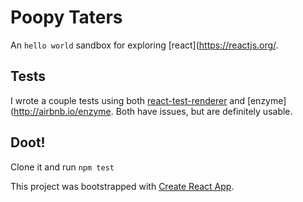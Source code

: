# Poopy Taters

An `hello world` sandbox for exploring [react](https://reactjs.org/.

## Tests

I wrote a couple tests using both [react-test-renderer](https://reactjs.org/docs/test-renderer.html) and [enzyme](http://airbnb.io/enzyme. Both have issues, but are definitely usable.

## Doot!

Clone it and run `npm test`

This project was bootstrapped with [Create React App](https://github.com/facebookincubator/create-react-app).
